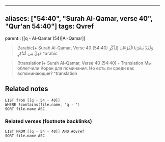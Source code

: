 
---
aliases: ["54:40", "Surah Al-Qamar, verse 40", "Qur'an 54:40"]
tags: Qvref
---

parent:: [[q - Al-Qamar (54)|Al-Qamar]]

> [!arabic]+ Surah Al-Qamar, Verse 40 (54:40)
> <span class="quran-arabic">وَلَقَدْ يَسَّرْنَا ٱلْقُرْءَانَ لِلذِّكْرِ فَهَلْ مِن مُّدَّكِرٍ</span>
^arabic

> [!translation]+ Surah Al-Qamar, Verse 40 (54:40) - Translation
> Мы облегчили Коран для поминания. Но есть ли среди вас вспоминающие?
^translation



## Related notes
```dataview
LIST from [[q - 54 - 40]]
WHERE !contains(file.name, "q - ")
SORT file.name ASC
```

### Related verses (footnote backlinks)
```dataview
LIST FROM [[q - 54 - 40]] AND #Qvref
SORT file.name ASC
```

